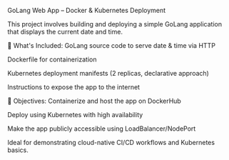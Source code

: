 GoLang Web App – Docker & Kubernetes Deployment

This project involves building and deploying a simple GoLang application that displays the current date and time.

📄 What's Included:
GoLang source code to serve date & time via HTTP

Dockerfile for containerization

Kubernetes deployment manifests (2 replicas, declarative approach)

Instructions to expose the app to the internet

🚀 Objectives:
Containerize and host the app on DockerHub

Deploy using Kubernetes with high availability

Make the app publicly accessible using LoadBalancer/NodePort

Ideal for demonstrating cloud-native CI/CD workflows and Kubernetes basics. 
